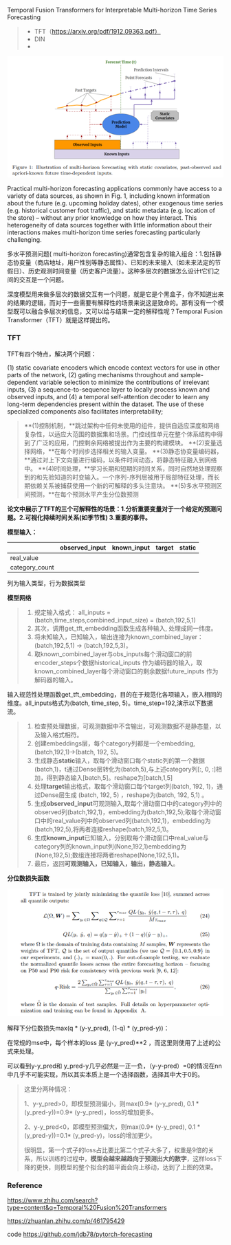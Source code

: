 Temporal Fusion Transformers for Interpretable Multi-horizon Time Series Forecasting

> - TFT（https://arxiv.org/pdf/1912.09363.pdf）
> - DIN
> - 



![image-20230728215801315](./images/image-20230728215801315.png)

Practical multi-horizon forecasting applications commonly have access to a variety of data sources, as shown in Fig. 1, including known information about the future (e.g. upcoming holiday dates), other exogenous time series (e.g. historical customer foot traffic), and static metadata (e.g. location of the store) – without any prior knowledge on how they interact. This heterogeneity of data sources together with little information about their interactions makes multi-horizon time series forecasting particularly challenging.

多水平预测问题( multi-horizon forecasting)通常包含复杂的输入组合：1.包括静态协变量（商店地址，用户性别等静态属性）、已知的未来输入（如未来法定的节假日）、历史观测时间变量（历史客户流量）。这种多层次的数据怎么设计t它们之间的交互是一个问题。

深度模型用来做多层次的数据交互有一个问题，就是它是个黑盒子，你不知道出来的结果的逻辑，而对于一些需要有解释性的场景来说这是致命的。那有没有一个模型既可以融合多层次的信息，又可以给与结果一定的解释性呢？Temporal Fusion Transformer（TFT）就是这样提出的。

### TFT 

TFT有四个特点，解决两个问题： 

 (1) static covariate encoders which encode context vectors for use in other parts of the network, (2) gating mechanisms throughout and sample-dependent variable selection to minimize the contributions of irrelevant inputs, (3) a sequence-to-sequence layer to locally process known and observed inputs, and (4) a temporal self-attention decoder to learn any long-term dependencies present within the dataset. The use of these specialized components also facilitates interpretability; 

> **(1)控制机制，**跳过架构中任何未使用的组件，提供自适应深度和网络复杂性，以适应大范围的数据集和场景。门控线性单元在整个体系结构中得到了广泛的应用，门控剩余网络被提出作为主要的构建模块。
> **(2)变量选择网络，**在每个时间步选择相关的输入变量。
> **(3)静态协变量编码器，**通过对上下文向量进行编码，以条件时间动态，将静态特征融入到网络中。
> **(4)时间处理，**学习长期和短期的时间关系，同时自然地处理观察到的和先验知道的时变输入。一个序列-序列层被用于局部特征处理，而长期依赖关系被捕获使用一个新的可解释的多头注意块。
> **(5)多水平预测区间预测，**在每个预测水平产生分位数预测

**论文中展示了TFT的三个可解释性的场景：1.分析重要变量对于一个给定的预测问题。2.可视化持续时间关系(如季节性) 3.重要的事件。**

**模型输入：**

|                | observed_input | known_input | target | static |
| -------------- | -------------- | ----------- | ------ | ------ |
| real_value     |                |             |        |        |
| category_count |                |             |        |        |

列为输入类型，行为数据类型

**模型网络**

> 1. 规定输入格式： all_inputs = (batch,time_steps,combined_input_size) = (batch,192,5,1) 
> 2. 其次，调用get_tft_embedding函数生成各种输入, 处理成同一纬度。
> 3. 将未知输入，已知输入，输出连接为known_combined_layer：(batch,192,5,1) -> (batch,192,5,3)。
> 4. 取known_combined_layer与obs_inputs每个滑动窗口的前encoder_steps个数据historical_inputs 作为编码器的输入，取known_combined_layer每个滑动窗口的剩余数据future_inputs 作为解码器的输入。

输入规范性处理函数get_tft_embedding，目的在于规范化各项输入，嵌入相同的维度。all_inputs格式为(batch, time_step, 5)。time_step=192,演示以下数据流。

> 1. 检查预处理数据，可观测数据中不含输出，可观测数据不是静态量，以及输入格式相符。
> 2. 创建embeddings层，每个category列都是一个embedding, (batch,192,1)->(batch, 192, 5)。
> 3. 生成静态**static**输入，取每个滑动窗口每个static列的第一个数据(batch,1)，t通过Dense层转化为(batch,5),与上述category列[:, 0, :]相加，得到静态输入[batch,5]。reshape为[batch,1,5]
> 4. 处理**target**输出格式，取每个滑动窗口每个target列(batch, 192, 1)，通过Dense层生成 (batch, 192, 5) ，reshape为(batch, 192, 5,1) 。
> 5. 生成**observed_input**可观测输入,取每个滑动窗口中的category列中的observed列(batch,192,1)，embedding为(batch,192,5);取每个滑动窗口中的real_value列中的observed列(batch,192,1)，embedding为(batch,192,5),将两者连接reshape(batch,192,5,1)。
> 6. 生成**known_input**已知输入，分别取每个滑动窗口中real_value与category列的known_input列(None,192,1)embedding为(None,192,5);数组连接将两者reshape(None,192,5,1)。
> 7. 最后，返回**可观测输入，已知输入，输出，静态输入**。



**分位数损失函数**

![image-20230729213710199](./images/image-20230729213710199.png)

解释下分位数损失max(q * (y-y_pred), (1-q) * (y_pred-y))：

在常规的mse中，每个样本的loss 是 (y-y_pred)**2 ，而这里则使用了上述的公式来处理。

可以看到y-y_pred和 y_pred-y几乎必然是一正一负，（y-y-pred）=0的情况在nn中几乎不可能实现，所以其实本质上是一个选择函数，选择其中大于0的。

> 这里分两种情况：
>
> 1、y-y_pred>0，即模型预测偏小，则max(0.9* (y-y_pred), 0.1 * (y_pred-y))=0.9* (y-y_pred)，loss的增加更多。
>
> 2、y-y_pred<0，即模型预测偏大，则max(0.9* (y-y_pred), 0.1 * (y_pred-y))=0.1* (y_pred-y)，loss的增加更少。
>
> 很明显，第一个式子的loss占比要比第二个式子大多了，权重是9倍的关系，所以训练的过程中，**模型会越来越趋向于预测出大的数字**，这样loss下降的更快，则模型的整个拟合的超平面会向上移动，达到了上图的效果。



### Reference

https://www.zhihu.com/search?type=content&q=Temporal%20Fusion%20Transformers

https://zhuanlan.zhihu.com/p/461795429

code https://github.com/jdb78/pytorch-forecasting
